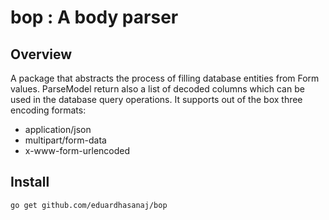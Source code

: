 # bop : A body parser

## Overview

A package that abstracts the process of filling database entities from Form values.
ParseModel return also a list of decoded columns which can be used in the database query operations.
It supports out of the box three encoding formats:
- application/json
- multipart/form-data
- x-www-form-urlencoded

## Install

```
go get github.com/eduardhasanaj/bop
```
